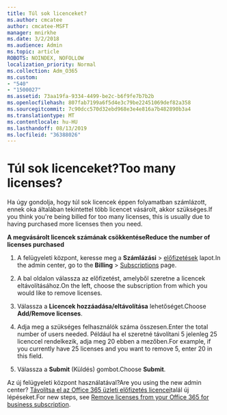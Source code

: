 ```yaml
---
title: Túl sok licenceket?
ms.author: cmcatee
author: cmcatee-MSFT
manager: mnirkhe
ms.date: 3/2/2018
ms.audience: Admin
ms.topic: article
ROBOTS: NOINDEX, NOFOLLOW
localization_priority: Normal
ms.collection: Adm_O365
ms.custom:
- "540"
- "1500027"
ms.assetid: 73aa19fa-9334-4499-be2c-b6f9fe7b7b2b
ms.openlocfilehash: 807fab7199a6f5d4e3c79be22451069def82a358
ms.sourcegitcommit: 7c90dcc570d32ebd968e3e4e816a7b482890b3a4
ms.translationtype: MT
ms.contentlocale: hu-HU
ms.lasthandoff: 08/13/2019
ms.locfileid: "36388026"
---
```

# <a name="too-many-licenses"></a><span data-ttu-id="358e1-102">Túl sok licenceket?</span><span class="sxs-lookup"><span data-stu-id="358e1-102">Too many licenses?</span></span>

<span data-ttu-id="358e1-103">Ha úgy gondolja, hogy túl sok licencek éppen folyamatban számlázott, ennek oka általában tekintettel több licencet vásárolt, akkor szükséges.</span><span class="sxs-lookup"><span data-stu-id="358e1-103">If you think you're being billed for too many licenses, this is usually due to having purchased more licenses then you need.</span></span>
  
<span data-ttu-id="358e1-104">**A megvásárolt licencek számának csökkentése**</span><span class="sxs-lookup"><span data-stu-id="358e1-104">**Reduce the number of licenses purchased**</span></span>
  
1. <span data-ttu-id="358e1-105">A felügyeleti központ, keresse meg a **Számlázási** \> [előfizetések](https://go.microsoft.com/fwlink/p/?linkid=842054) lapot.</span><span class="sxs-lookup"><span data-stu-id="358e1-105">In the admin center, go to the **Billing** \> [Subscriptions](https://go.microsoft.com/fwlink/p/?linkid=842054) page.</span></span>

2. <span data-ttu-id="358e1-106">A bal oldalon válassza az előfizetést, amelyből szeretne a licencek eltávolításához.</span><span class="sxs-lookup"><span data-stu-id="358e1-106">On the left, choose the subscription from which you would like to remove licenses.</span></span>

3. <span data-ttu-id="358e1-107">Válassza a **Licencek hozzáadása/eltávolítása** lehetőséget.</span><span class="sxs-lookup"><span data-stu-id="358e1-107">Choose **Add/Remove licenses**.</span></span>

4. <span data-ttu-id="358e1-108">Adja meg a szükséges felhasználók száma összesen.</span><span class="sxs-lookup"><span data-stu-id="358e1-108">Enter the total number of users needed.</span></span> <span data-ttu-id="358e1-109">Például ha el szeretné távolítani 5 jelenleg 25 licenccel rendelkezik, adja meg 20 ebben a mezőben.</span><span class="sxs-lookup"><span data-stu-id="358e1-109">For example, if you currently have 25 licenses and you want to remove 5, enter 20 in this field.</span></span>

5. <span data-ttu-id="358e1-110">Válassza a **Submit** (Küldés) gombot.</span><span class="sxs-lookup"><span data-stu-id="358e1-110">Choose **Submit**.</span></span>

<span data-ttu-id="358e1-111">Az új felügyeleti központ használatával?</span><span class="sxs-lookup"><span data-stu-id="358e1-111">Are you using the new admin center?</span></span> <span data-ttu-id="358e1-112">[Távolítsa el az Office 365 üzleti előfizetés licencei](https://docs.microsoft.com/en-us/office365/admin/subscriptions-and-billing/remove-licenses-from-subscription)talál új lépéseket.</span><span class="sxs-lookup"><span data-stu-id="358e1-112">For new steps, see [Remove licenses from your Office 365 for business subscription](https://docs.microsoft.com/en-us/office365/admin/subscriptions-and-billing/remove-licenses-from-subscription).</span></span>